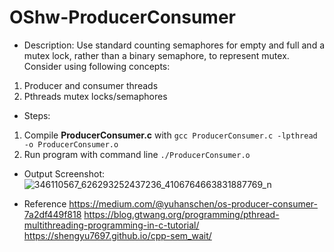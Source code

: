 # OShw-ProducerConsumer
- Description:
Use standard counting semaphores for empty and full and a mutex lock, rather than a binary semaphore, to represent mutex. Consider using following concepts:
1. Producer and consumer threads
2. Pthreads mutex locks/semaphores


- Steps:
1. Compile **ProducerConsumer.c** with ```gcc ProducerConsumer.c -lpthread -o ProducerConsumer.o```
2. Run program with command line ```./ProducerConsumer.o```


- Output Screenshot:
![346110567_626293252437236_4106764663831887769_n](https://github.com/YCtw/OShw-ProducerConsumer/assets/85775331/80ed9d6c-384b-4c39-a2fb-498aed5f6a05)


- Reference
https://medium.com/@yuhanschen/os-producer-consumer-7a2df449f818
https://blog.gtwang.org/programming/pthread-multithreading-programming-in-c-tutorial/
https://shengyu7697.github.io/cpp-sem_wait/


